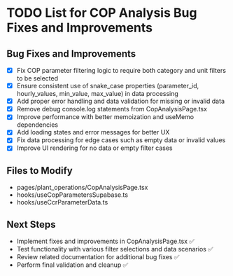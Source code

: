 # TODO List for COP Analysis Bug Fixes and Improvements

## Bug Fixes and Improvements

- [x] Fix COP parameter filtering logic to require both category and unit filters to be selected
- [x] Ensure consistent use of snake_case properties (parameter_id, hourly_values, min_value, max_value) in data processing
- [x] Add proper error handling and data validation for missing or invalid data
- [x] Remove debug console.log statements from CopAnalysisPage.tsx
- [x] Improve performance with better memoization and useMemo dependencies
- [x] Add loading states and error messages for better UX
- [x] Fix data processing for edge cases such as empty data or invalid values
- [x] Improve UI rendering for no data or empty filter cases

## Files to Modify

- pages/plant_operations/CopAnalysisPage.tsx
- hooks/useCopParametersSupabase.ts
- hooks/useCcrParameterData.ts

## Next Steps

- Implement fixes and improvements in CopAnalysisPage.tsx ✅
- Test functionality with various filter selections and data scenarios ✅
- Review related documentation for additional bug fixes ✅
- Perform final validation and cleanup ✅
